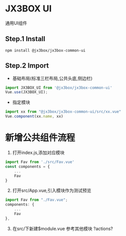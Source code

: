 # JX3BOX UI
通用UI组件

## Step.1 Install
```
npm install @jx3box/jx3box-common-ui
```  

## Step.2 Import
+ 基础布局(标准三栏布局,公共头底,侧边栏)
```javascript
import JX3BOX_UI from '@jx3box/jx3box-common-ui'
Vue.use(JX3BOX_UI);
```

+ 指定模块
```javascript
import xx from "@jx3box/jx3box-common-ui/src/xx.vue"
Vue.component(xx.name, xx)
```


# 新增公共组件流程

1. 打开index.js,添加对应模块
```javascript
import Fav from './src/Fav.vue'
const components = {
    ...
    Fav
}
```

2. 打开src/App.vue,引入模块作为测试预览
```javascript
import Fav from "./Fav.vue";
components: {
    ...
    Fav
},
```

3. 在src/下新建$module.vue
参考其他模块
?actions?